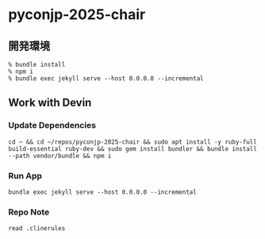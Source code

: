 # pyconjp-2025-chair

## 開発環境

```shell
% bundle install
% npm i
% bundle exec jekyll serve --host 0.0.0.0 --incremental
```

## Work with Devin

### Update Dependencies

```shell
cd ~ && cd ~/repos/pyconjp-2025-chair && sudo apt install -y ruby-full build-essential ruby-dev && sudo gem install bundler && bundle install --path vendor/bundle && npm i
```

### Run App

```shell
bundle exec jekyll serve --host 0.0.0.0 --incremental
```

### Repo Note

```shell
read .clinerules
```
